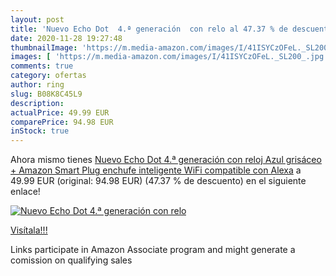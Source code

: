```yaml
---
layout: post
title: 'Nuevo Echo Dot  4.ª generación  con relo al 47.37 % de descuento'
date: 2020-11-28 19:27:48
thumbnailImage: 'https://m.media-amazon.com/images/I/41ISYCzOFeL._SL200_.jpg'
images: [ 'https://m.media-amazon.com/images/I/41ISYCzOFeL._SL200_.jpg' ]
comments: true
category: ofertas
author: ring
slug: B08K8C45L9
description:
actualPrice: 49.99 EUR
comparePrice: 94.98 EUR
inStock: true
---
```


Ahora mismo tienes [Nuevo Echo Dot  4.ª generación  con reloj  Azul grisáceo + Amazon Smart Plug  enchufe inteligente WiFi   compatible con Alexa](https://www.amazon.es/dp/B08K8C45L9/?tag=tolees-21) a 49.99 EUR (original: 94.98 EUR) (47.37 %  de descuento) en el siguiente enlace!

[![Nuevo Echo Dot  4.ª generación  con relo](https://m.media-amazon.com/images/I/41ISYCzOFeL._SL200_.jpg)](https://www.amazon.es/dp/B08K8C45L9/?tag=tolees-21)

[Visítala!!!](https://www.amazon.es/dp/B08K8C45L9/?tag=tolees-21)

Links participate in Amazon Associate program and might generate a comission on qualifying sales
